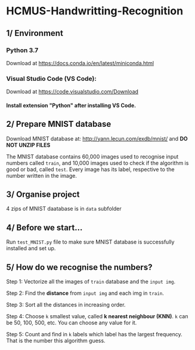 # HCMUS-Handwritting-Recognition

## 1/ Environment
### Python 3.7
Download at https://docs.conda.io/en/latest/miniconda.html
### Visual Studio Code (VS Code):
Download at https://code.visualstudio.com/Download

#### Install extension "Python" after installing VS Code.

## 2/ Prepare MNIST database
Download MNIST database at: http://yann.lecun.com/exdb/mnist/ and **DO NOT UNZIP FILES**

The MNIST database contains 60,000 images used to recognise input numbers called ```train```, and 10,000 images used to check if the algorithm is good or bad, called ```test```. Every image has its label, respective to the number written in the image.

## 3/ Organise project
4 zips of MNIST daatabase is in ```data``` subfolder

## 4/ Before we start...
Run ```test_MNIST.py``` file to make sure MNIST database is successfully installed and set up.

## 5/ How do we recognise the numbers?
Step 1: Vectorize all the images of ```train``` database and the ```input img```.

Step 2: Find the **distance** from ```input img``` and each img in ```train```.

Step 3: Sort all the distances in increasing order.

Step 4: Choose ```k``` smallest value, called **k nearest neighbour (KNN)**. ```k``` can be 50, 100, 500, etc. You can choose any value for it.

Step 5: Count and find in ```k``` labels which label has the largest frequency. That is the number this algorithm guess.
